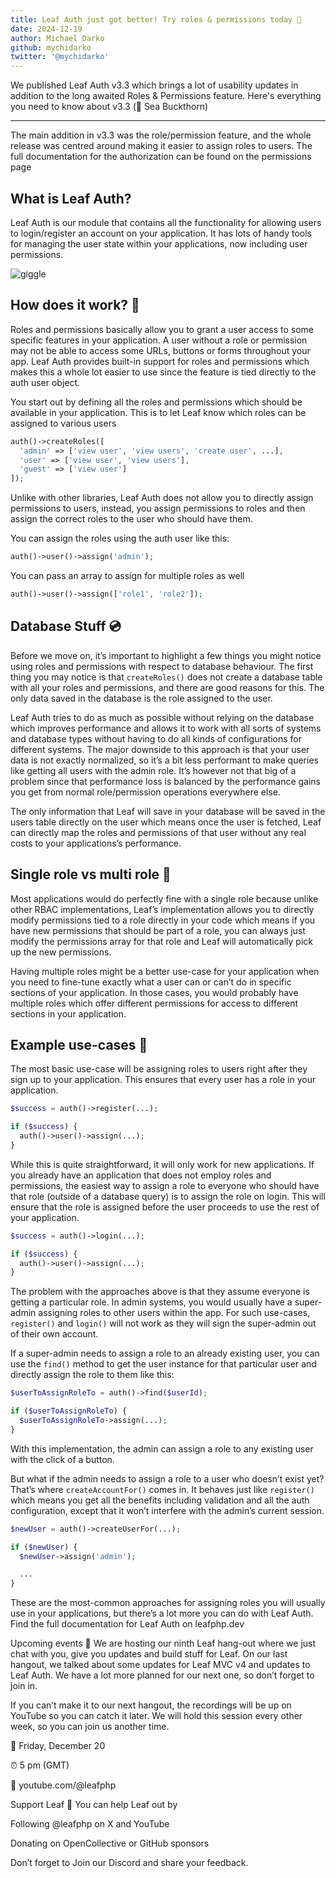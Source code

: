 ```yaml
---
title: Leaf Auth just got better! Try roles & permissions today 👻
date: 2024-12-19
author: Michael Darko
github: mychidarko
twitter: '@mychidarko'
---
```


<p>We published Leaf Auth v3.3 which brings a lot of usability updates in addition to the long awaited Roles & Permissions feature. Here's everything you need to know about v3.3 (🥀 Sea Buckthorn)</p>

---

The main addition in v3.3 was the role/permission feature, and the whole release was centred around making it easier to assign roles to users. The full documentation for the authorization can be found on the permissions page

## What is Leaf Auth?

Leaf Auth is our module that contains all the functionality for allowing users to login/register an account on your application. It has lots of handy tools for managing the user state within your applications, now including user permissions.

![giggle](https://substackcdn.com/image/fetch/w_1456,c_limit,f_webp,q_auto:good,fl_progressive:steep/https%3A%2F%2Fsubstack-post-media.s3.amazonaws.com%2Fpublic%2Fimages%2Fb388187a-b88a-43c8-96f7-89b9a105b2b6_204x192.jpeg)

## How does it work? 🤔

Roles and permissions basically allow you to grant a user access to some specific features in your application. A user without a role or permission may not be able to access some URLs, buttons or forms throughout your app. Leaf Auth provides built-in support for roles and permissions which makes this a whole lot easier to use since the feature is tied directly to the auth user object.

You start out by defining all the roles and permissions which should be available in your application. This is to let Leaf know which roles can be assigned to various users

```php
auth()->createRoles([
  'admin' => ['view user', 'view users', 'create user', ...],
  'user' => ['view user', 'view users'],
  'guest' => ['view user']
]);
```

Unlike with other libraries, Leaf Auth does not allow you to directly assign permissions to users, instead, you assign permissions to roles and then assign the correct roles to the user who should have them.

You can assign the roles using the auth user like this:

```php
auth()->user()->assign('admin');
```

You can pass an array to assign for multiple roles as well

```php
auth()->user()->assign(['role1', 'role2']);
```

## Database Stuff 💿

Before we move on, it’s important to highlight a few things you might notice using roles and permissions with respect to database behaviour. The first thing you may notice is that `createRoles()` does not create a database table with all your roles and permissions, and there are good reasons for this. The only data saved in the database is the role assigned to the user.

Leaf Auth tries to do as much as possible without relying on the database which improves performance and allows it to work with all sorts of systems and database types without having to do all kinds of configurations for different systems. The major downside to this approach is that your user data is not exactly normalized, so it’s a bit less performant to make queries like getting all users with the admin role. It’s however not that big of a problem since that performance loss is balanced by the performance gains you get from normal role/permission operations everywhere else.

The only information that Leaf will save in your database will be saved in the users table directly on the user which means once the user is fetched, Leaf can directly map the roles and permissions of that user without any real costs to your applications’s performance.

## Single role vs multi role 👯

Most applications would do perfectly fine with a single role because unlike other RBAC implementations, Leaf’s implementation allows you to directly modify permissions tied to a role directly in your code which means if you have new permissions that should be part of a role, you can always just modify the permissions array for that role and Leaf will automatically pick up the new permissions.

Having multiple roles might be a better use-case for your application when you need to fine-tune exactly what a user can or can’t do in specific sections of your application. In those cases, you would probably have multiple roles which offer different permissions for access to different sections in your application.

## Example use-cases 📂

The most basic use-case will be assigning roles to users right after they sign up to your application. This ensures that every user has a role in your application.

```php
$success = auth()->register(...);

if ($success) {
  auth()->user()->assign(...);
}
```

While this is quite straightforward, it will only work for new applications. If you already have an application that does not employ roles and permissions, the easiest way to assign a role to everyone who should have that role (outside of a database query) is to assign the role on login. This will ensure that the role is assigned before the user proceeds to use the rest of your application.

```php
$success = auth()->login(...);

if ($success) {
  auth()->user()->assign(...);
}
```

The problem with the approaches above is that they assume everyone is getting a particular role. In admin systems, you would usually have a super-admin assigning roles to other users within the app. For such use-cases, `register()` and `login()` will not work as they will sign the super-admin out of their own account.

If a super-admin needs to assign a role to an already existing user, you can use the `find()` method to get the user instance for that particular user and directly assign the role to them like this:

```php
$userToAssignRoleTo = auth()->find($userId);

if ($userToAssignRoleTo) {
  $userToAssignRoleTo->assign(...);
}
```

With this implementation, the admin can assign a role to any existing user with the click of a button.

But what if the admin needs to assign a role to a user who doesn’t exist yet? That’s where `createAccountFor()` comes in. It behaves just like `register()` which means you get all the benefits including validation and all the auth configuration, except that it won’t interfere with the admin’s current session.

```php
$newUser = auth()->createUserFor(...);

if ($newUser) {
  $newUser->assign('admin');  

  ...
}
```

These are the most-common approaches for assigning roles you will usually use in your applications, but there’s a lot more you can do with Leaf Auth. Find the full documentation for Leaf Auth on leafphp.dev

Upcoming events 🚀
We are hosting our ninth Leaf hang-out where we just chat with you, give you updates and build stuff for Leaf. On our last hangout, we talked about some updates for Leaf MVC v4 and updates to Leaf Auth. We have a lot more planned for our next one, so don’t forget to join in.

If you can’t make it to our next hangout, the recordings will be up on YouTube so you can catch it later. We will hold this session every other week, so you can join us another time.

📆 Friday, December 20

⏰ 5 pm (GMT)

📍 youtube.com/@leafphp

Support Leaf 🌟
You can help Leaf out by

Following @leafphp on X and YouTube

Donating on OpenCollective or GitHub sponsors

Don’t forget to Join our Discord and share your feedback.
